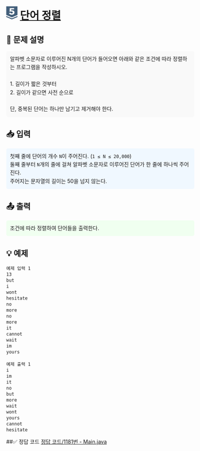 <!-- ChatGPT를 사용하여 꾸몄습니다 -->
# <img src="https://github.com/GUBBIB/BaekJoonCode/blob/main/Tier_Img/Silver-5.svg" alt="티어그림" width="30px" height="35px"> [단어 정렬](https://www.acmicpc.net/problem/1181)

<h2>📝 문제 설명</h2>
<div style="background-color: #f9f9f9; padding: 10px; border-radius: 5px; line-height: 1.6;">
    알파벳 소문자로 이루어진 N개의 단어가 들어오면 아래와 같은 조건에 따라 정렬하는 프로그램을 작성하시오.<br><br>
    1. 길이가 짧은 것부터<br>
    2. 길이가 같으면 사전 순으로<br><br>
    단, 중복된 단어는 하나만 남기고 제거해야 한다.
</div>

<h2>📥 입력</h2>
<div style="background-color: #f0f8ff; padding: 10px; border-radius: 5px; line-height: 1.6;">
    첫째 줄에 단어의 개수 <code>N</code>이 주어진다. (<code>1 ≤ N ≤ 20,000</code>)<br>
    둘째 줄부터 <code>N</code>개의 줄에 걸쳐 알파벳 소문자로 이루어진 단어가 한 줄에 하나씩 주어진다.<br>
    주어지는 문자열의 길이는 50을 넘지 않는다.
</div>

<h2>📤 출력</h2>
<div style="background-color: #f0fff0; padding: 10px; border-radius: 5px; line-height: 1.6;">
    조건에 따라 정렬하여 단어들을 출력한다.
</div>

<h2>💡 예제</h2>

```plaintext
예제 입력 1
13
but
i
wont
hesitate
no
more
no
more
it
cannot
wait
im
yours

예제 출력 1
i
im
it
no
but
more
wait
wont
yours
cannot
hesitate
```

##✅ 정답 코드
[정답 코드/1181번 - Main.java]()